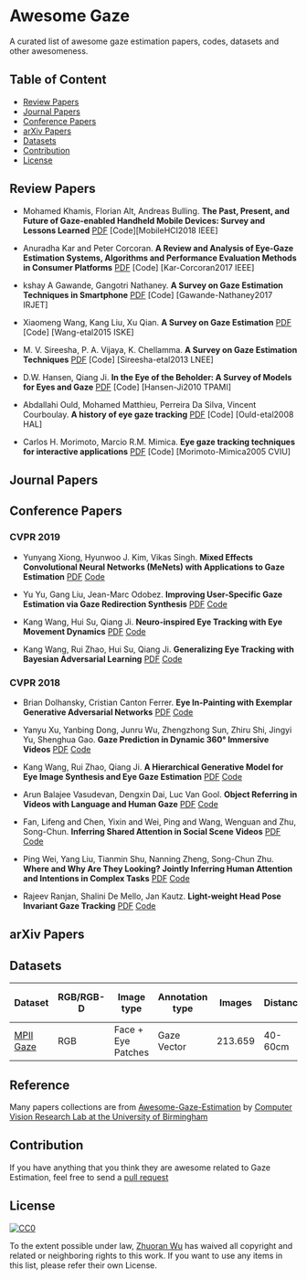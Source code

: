 # Awesome Gaze
A curated list of awesome gaze estimation papers, codes, datasets and other awesomeness.

## Table of Content

* [Review Papers](#Review-Papers)
* [Journal Papers](#Journal-Papers)
* [Conference Papers](#Conference-Papers)
* [arXiv Papers](#arXiv-papers)
* [Datasets](#Datasets)
* [Contribution](#Contribution)
* [License](#License)

## Review Papers

* Mohamed Khamis, Florian Alt, Andreas Bulling. **The Past, Present, and Future of Gaze-enabled Handheld Mobile Devices: Survey and Lessons Learned** [PDF](http://eprints.gla.ac.uk/170199/1/170199.pdf) [Code][MobileHCI2018 IEEE]

* Anuradha Kar and Peter Corcoran. **A Review and Analysis of Eye-Gaze Estimation Systems, Algorithms and Performance Evaluation Methods in Consumer Platforms** [PDF](https://ieeexplore.ieee.org/document/8003267) [Code] [Kar-Corcoran2017 IEEE]

* kshay A Gawande, Gangotri Nathaney. **A Survey on Gaze Estimation Techniques in Smartphone** [PDF](https://www.irjet.net/archives/V4/i4/IRJET-V4I4651.pdf) [Code] [Gawande-Nathaney2017 IRJET]

* Xiaomeng Wang, Kang Liu, Xu Qian. **A Survey on Gaze Estimation** [PDF](https://ieeexplore.ieee.org/document/7383057) [Code] [Wang-etal2015 ISKE]

* M. V. Sireesha, P. A. Vijaya, K. Chellamma. **A Survey on Gaze Estimation Techniques** [PDF](https://link.springer.com/chapter/10.1007%2F978-81-322-1524-0_43) [Code] [Sireesha-etal2013 LNEE]

* D.W. Hansen, Qiang Ji. **In the Eye of the Beholder: A Survey of Models for Eyes and Gaze** [PDF](https://ieeexplore.ieee.org/document/4770110) [Code] [Hansen-Ji2010 TPAMI]

* Abdallahi Ould, Mohamed Matthieu, Perreira Da Silva, Vincent Courboulay. **A history of eye gaze tracking** [PDF](https://hal.archives-ouvertes.fr/hal-00215967/document) [Code] [Ould-etal2008 HAL] 

* Carlos H. Morimoto, Marcio R.M. Mimica. **Eye gaze tracking techniques for interactive applications** [PDF](https://www.sciencedirect.com/science/article/pii/S1077314204001109) [Code] [Morimoto-Mimica2005 CVIU]

## Journal Papers

## Conference Papers

### CVPR 2019

* Yunyang Xiong, Hyunwoo J. Kim, Vikas Singh. **Mixed Effects Convolutional Neural Networks (MeNets) with Applications to Gaze Estimation** [PDF](http://openaccess.thecvf.com/content_CVPR_2019/papers/Xiong_Mixed_Effects_Neural_Networks_MeNets_With_Applications_to_Gaze_Estimation_CVPR_2019_paper.pdf) [Code]()

* Yu Yu, Gang Liu, Jean-Marc Odobez. **Improving User-Specific Gaze Estimation via Gaze Redirection Synthesis** [PDF](https://www.idiap.ch/~odobez/publications/YuLiuOdobez-CVPR2019.pdf) [Code]()

* Kang Wang, Hui Su, Qiang Ji. **Neuro-inspired Eye Tracking with Eye Movement Dynamics** [PDF](http://homepages.rpi.edu/~wangk10/papers/wang2019neural.pdf) [Code]()

* Kang Wang, Rui Zhao, Hui Su, Qiang Ji. **Generalizing Eye Tracking with Bayesian Adversarial Learning** [PDF](http://homepages.rpi.edu/~wangk10/papers/wang2019generalize.pdf) [Code]()

### CVPR 2018

* Brian Dolhansky, Cristian Canton Ferrer. **Eye In-Painting with Exemplar Generative Adversarial Networks** [PDF](https://arxiv.org/pdf/1712.03999.pdf) [Code](https://github.com/zhangqianhui/Exemplar-GAN-Eye-Inpainting-Tensorflow)

* Yanyu Xu, Yanbing Dong, Junru Wu, Zhengzhong Sun, Zhiru Shi, Jingyi Yu, Shenghua Gao. **Gaze Prediction in Dynamic 360° Immersive Videos** [PDF](http://openaccess.thecvf.com/content_cvpr_2018/papers/Xu_Gaze_Prediction_in_CVPR_2018_paper.pdf) [Code](https://github.com/xuyanyu-shh/VR-EyeTracking)

* Kang Wang, Rui Zhao, Qiang Ji. **A Hierarchical Generative Model for Eye Image Synthesis and Eye Gaze Estimation** [PDF](http://openaccess.thecvf.com/content_cvpr_2018/papers/Wang_A_Hierarchical_Generative_CVPR_2018_paper.pdf) [Code]()

* Arun Balajee Vasudevan, Dengxin Dai, Luc Van Gool. **Object Referring in Videos with Language and Human Gaze** [PDF](https://arxiv.org/pdf/1801.01582.pdf) [Code](https://github.com/arunbalajeev/gaze-interface)

* Fan, Lifeng and Chen, Yixin and Wei, Ping and Wang, Wenguan and Zhu, Song-Chun. **Inferring Shared Attention in Social Scene Videos** [PDF](http://www.stat.ucla.edu/~pwei/items/publications/Conf_2018_CVPR_SharedAttention.pdf) [Code]()

* Ping Wei, Yang Liu, Tianmin Shu, Nanning Zheng, Song-Chun Zhu. **Where and Why Are They Looking? Jointly Inferring Human Attention and Intentions in Complex Tasks** [PDF](http://www.stat.ucla.edu/~sczhu/papers/Conf_2018/CVPR_2018_Attention_Intention.pdf) [Code]()

* Rajeev Ranjan, Shalini De Mello, Jan Kautz. **Light-weight Head Pose Invariant Gaze Tracking** [PDF](https://arxiv.org/pdf/1804.08572.pdf) [Code]()

## arXiv Papers

## Datasets

|Dataset|RGB/RGB-D|Image type|Annotation type|Images|Distance|Head pose annot.|Gaze annot.|Head pose orient.|
|---|---|---|---|---|---|---|---|---|
|[MPII Gaze](https://github.com/trakaros/MPIIGaze)|RGB|Face + Eye Patches|Gaze Vector|213.659|40-60cm|Y|Y|Frontal|
	


## Reference

Many papers collections are from [Awesome-Gaze-Estimation](https://github.com/cvlab-uob/Awesome-Gaze-Estimation) by [Computer Vision Research Lab at the University of Birmingham](https://github.com/cvlab-uob)

## Contribution

If you have anything that you think they are awesome related to Gaze Estimation, feel free to send a [pull request](https://github.com/WuZhuoran/awesome-gaze/pulls)

## License

[![CC0](https://camo.githubusercontent.com/60561947585c982aee67ed3e3b25388184cc0aa3/687474703a2f2f6d6972726f72732e6372656174697665636f6d6d6f6e732e6f72672f70726573736b69742f627574746f6e732f38387833312f7376672f63632d7a65726f2e737667)](http://creativecommons.org/publicdomain/zero/1.0/)

To the extent possible under law, [Zhuoran Wu](https://github.com/WuZhuoran) has waived all copyright and related or neighboring rights to this work. If you want to use any items in this list, please refer their own License.
